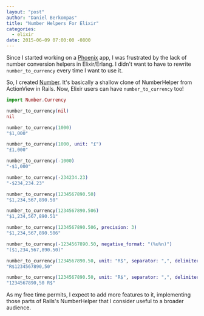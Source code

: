 ```yaml
---
layout: "post"
author: "Daniel Berkompas"
title: "Number Helpers For Elixir"
categories:
  - elixir
date: 2015-06-09 07:00:00 -0800
---
```


Since I started working on a [Phoenix](http://phoenixframework.org) app, I was
frustrated by the lack of number conversion helpers in Elixir/Erlang. I didn't
want to have to rewrite `number_to_currency` every time I want to use it.

So, I created [Number](https://github.com/danielberkompas/number). It's
basically a shallow clone of NumberHelper from ActionView in Rails.  Now, Elixir
users can have `number_to_currency` too!

<!-- more -->

```elixir
import Number.Currency

number_to_currency(nil)
nil

number_to_currency(1000)
"$1,000"

number_to_currency(1000, unit: "£")
"£1,000"

number_to_currency(-1000)
"-$1,000"

number_to_currency(-234234.23)
"-$234,234.23"

number_to_currency(1234567890.50)
"$1,234,567,890.50"

number_to_currency(1234567890.506)
"$1,234,567,890.51"

number_to_currency(1234567890.506, precision: 3)
"$1,234,567,890.506"

number_to_currency(-1234567890.50, negative_format: "(%u%n)")
"($1,234,567,890.50)"

number_to_currency(1234567890.50, unit: "R$", separator: ",", delimiter: "")
"R$1234567890,50"

number_to_currency(1234567890.50, unit: "R$", separator: ",", delimiter: "", format: "%n %u")
"1234567890,50 R$"
```

As my free time permits, I expect to add more features to it, implementing those
parts of Rails's NumberHelper that I consider useful to a broader audience.
